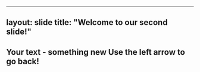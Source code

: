 --------
layout: slide
title: "Welcome to our second slide!"
----
Your text - something new
Use the left arrow to go back!
-------
